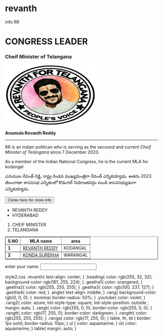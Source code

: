 # revanth
info RR
<!DOCTYPE html>
<html lang="en">
<head>
    <meta charset="UTF-8">
    <meta name="viewport" content="width=, initial-scale=1.0">
    <title>Document</title>
    <link rel="stylesheet" href="style2.CSS">
</head>
<body class="rang">
    <div class="revanth">
        <h1 class="heading">CONGRESS LEADER</h1>
        <h3 class="angle">Cheif Minister of Telangana</h3>
        <img src="road2.jpeg" width="300" height="200" class="bomma">
        <p  class="geetha1"><b>Anumula Revanth Reddy</b><hr></p>
        <p class="geetha4">RR is an indian politican who is serving as the secound and current <i>Cheif Minister of Telangana</i> since 7 December 2023.<br></p>
        <p class="geetha2">As a member of the Indian National Congress, he is the current MLA for kodangal</p>
        <p class="geetha3">ఎనుముల రేవంత్ రెడ్డి, రాష్ట్ర రెండవ ముఖ్యమంత్రిగా రేవంత్ ఎన్నికయ్యాడు. అతను 2023 తెలంగాణా శాసనసభ ఎన్నికలలో కొడంగల్ నియోజకవర్గం నుండి శాసనసభ్యుడుగా ఎన్నికయ్యాడు.</p>
        <a href="http://youtube.com/watch?v=FWgKmMz1Rjg">
            <button class="youtube">Clicke here for more info</button>
        </a>
    </div>
    <div class="rang2">
        <ul>
            <li>REVANTH REDDY</li>
            <li>HYDERABAD</li>
        </ul>
        <ol>
            <li>CHEIF MINISTER</li>
            <li>TELANGANA</li>
        </ol>
        <table border="1" cellpadding="20" class="rangas">
            <tr class="rangt">
                <th>S.NO</th>
                <th>MLA name</th>
                <th>area</th>
            </tr>
            <tr>
                <td><b>1</b></td>
                <td><a href="https://www.oneindia.com/politicians/anumula-revanth-reddy-50579.html">REVANTH REDDY</a></td>
                <td>KODANGAL</td>
            </tr>
            <tr class="rangtt">
                <td><b>2</b></td>
                <td><a href="https://www.oneindia.com/politicians/konda-surekha-51068.html" class="ranga">KONDA SUREKHA</a></td>
                <td>WARANGAL</td>
            </tr>
        </table>
    </div>
    <div>
        <form class="rangtt">
            <label for="name">enter your name:</label>
            <input type="text" id="name" name="name"></input>
        </form>
    </div>
</body>
</html>

style2.css
.revanth{
    text-align: center;
}
.heading{
    color: rgb(255, 32, 32);
    background-color: rgb(161, 255, 224);
}
.geetha1{
    color: orangered;
}
.geetha2{
    color: rgb(255, 255, 255);
}
.geetha3{
    color: rgb(100, 237, 127);
}
.geetha4{
    color: red;
}
.angle{
    text-align: middle;
}
.rang{
    background-color: rgb(0, 0, 0);
}
.bomma{
    border-radius: 50%;
}
.youtube{
    color: violet;
}
.rang2{
    color: azure;
    list-style-type: square;
    list-style-position: outside ;
    margin: auto;
}
.rangt{
    color: rgb(255, 0, 0);
    border-color: rgb(255, 0, 0);
}
.rangtt{
    color: rgb(17, 255, 0);
    border-color: darkgreen;
}
.rangttt{
    color: rgb(255, 255, 255);
}
.ranga{
    color: rgb(17, 255, 0);
}
table, th, td {
    border: 1px solid;
    border-radius: 10px;
}
ul {
    color: aquamarine;
}
ol{
    color: aquamarine;
}
table{
    margin: auto;
}
